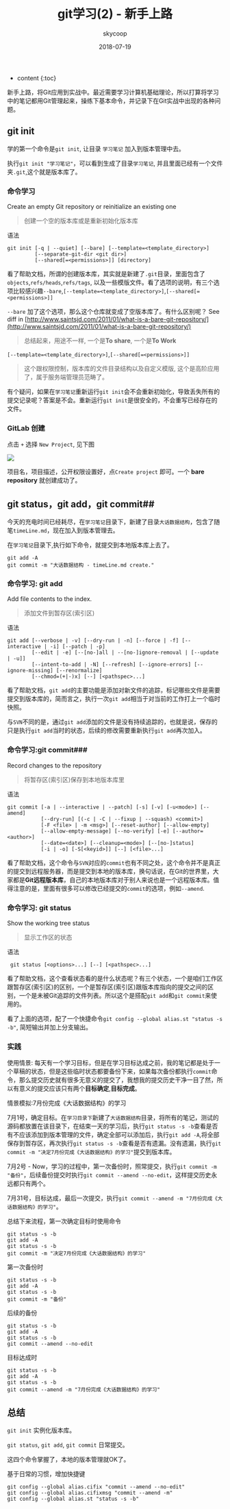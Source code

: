 ﻿---
layout: post 
date: 2018-07-19 
title: "git学习(2) - 新手上路" 
categories: git
tags: git
author: skycoop 
--- 

* content 
{:toc} 

新手上路，将Git应用到实战中。最近需要学习计算机基础理论，所以打算将学习中的笔记都用Git管理起来，操练下基本命令，并记录下在Git实战中出现的各种问题。




## git init ##

学的第一个命令是`git init`, 让目录 `学习笔记` 加入到版本管理中去。

执行`git init "学习笔记"`，可以看到生成了目录`学习笔记`, 并且里面已经有一个文件夹`.git`,这个就是版本库了。

### 命令学习 ###
Create an empty Git repository or reinitialize an existing one
> 创建一个空的版本库或是重新初始化版本库

语法
```
git init [-q | --quiet] [--bare] [--template=<template_directory>]
         [--separate-git-dir <git dir>]
         [--shared[=<permissions>]] [directory]
```

看了帮助文档，所谓的创建版本库，其实就是新建了`.git`目录，里面包含了`objects`,`refs/heads`,`refs/tags`, 以及一些模版文件。看了选项的说明，有三个选项比较感兴趣`--bare`,`[--template=<template_directory>]`,`[--shared[=<permissions>]]`

`--bare` 加了这个选项，那么这个仓库就变成了空版本库了。有什么区别呢？
See diff in [http://www.saintsjd.com/2011/01/what-is-a-bare-git-repository/](http://www.saintsjd.com/2011/01/what-is-a-bare-git-repository/)
> 总结起来，用途不一样, 一个是**To share**, 一个是**To Work**

`[--template=<template_directory>]`,`[--shared[=<permissions>]]`
> 这个跟权限控制，版本库的文件目录结构以及自定义模版, 这个是高阶应用了，属于服务端管理员范畴了。

有个疑问，如果在`学习笔记`重新运行`git init`会不会重新初始化，导致丢失所有的提交记录呢？答案是不会。重新运行`git init`是很安全的，不会重写已经存在的文件。

### GitLab 创建 ###

点击 `+` 选择 `New Project`, 见下图

![](https://i.imgur.com/XeHSpIH.png)

项目名，项目描述，公开权限设置好，点`Create project` 即可。一个 **bare repository** 就创建成功了。

## git status，git add，git commit##

今天的充电时间已经耗尽，在`学习笔记`目录下，新建了目录`大话数据结构`，包含了随笔`timeLine.md`，现在加入到版本管理去。

在`学习笔记`目录下,执行如下命令，就提交到本地版本库上去了。
```
git add -A
git commit -m "大话数据结构 - timeLine.md create."
```

### 命令学习: git add ###

Add file contents to the index.
> 添加文件到暂存区(索引区)

语法
```
git add [--verbose | -v] [--dry-run | -n] [--force | -f] [--interactive | -i] [--patch | -p]
        [--edit | -e] [--[no-]all | --[no-]ignore-removal | [--update | -u]]
        [--intent-to-add | -N] [--refresh] [--ignore-errors] [--ignore-missing] [--renormalize]
        [--chmod=(+|-)x] [--] [<pathspec>...]
```

看了帮助文档，`git add`的主要功能是添加对新文件的追踪，标记哪些文件是需要提交到版本库的，简而言之，执行一次`git add`相当于对当前的工作打上一个临时快照。

与`SVN`不同的是，通过`git add`添加的文件是没有持续追踪的，也就是说，保存的只是执行`git add`当时的状态，后续的修改需要重新执行`git add`再次加入。

### 命令学习:git commit###

Record changes to the repository
> 将暂存区(索引区)保存到本地版本库里

语法
```
git commit [-a | --interactive | --patch] [-s] [-v] [-u<mode>] [--amend]
           [--dry-run] [(-c | -C | --fixup | --squash) <commit>]
           [-F <file> | -m <msg>] [--reset-author] [--allow-empty]
           [--allow-empty-message] [--no-verify] [-e] [--author=<author>]
           [--date=<date>] [--cleanup=<mode>] [--[no-]status]
           [-i | -o] [-S[<keyid>]] [--] [<file>...]
```

看了帮助文档，这个命令与`SVN`对应的`commit`也有不同之处，这个命令并不是真正的提交到远程服务器，而是提交到本地的版本库，换句话说，在Git的世界里，大家都是**Git远程版本库**，自己的本地版本库对于别人来说也是一个远程版本库。值得注意的是，里面有很多可以修改已经提交的`commit`的选项，例如`--amend`.

### 命令学习: git status ###

Show the working tree status
> 显示工作区的状态

语法
```
 git status [<options>...] [--] [<pathspec>...]
```

看了帮助文档，这个查看状态看的是什么状态呢？有三个状态，一个是咱们工作区跟暂存区(索引区)的区别，一个是暂存区(索引区)跟版本库指向的提交之间的区别，一个是未被Git追踪的文件列表。所以这个是搭配`git add`和`git commit`来使用的。

看了上面的选项，配了一个快捷命令`git config --global alias.st "status -s -b"`, 简短输出并加上分支输出。

### 实践 ###

使用情景: 每天有一个学习目标，但是在学习目标达成之前，我的笔记都是处于一个草稿的状态，但是这些临时状态都要备份下来，如果每次备份都执行`commit`命令，那么提交历史就有很多无意义的提交了，我想我的提交历史干净一目了然，所以有意义的提交应该只有两个**目标确定**,**目标完成**。

情景模拟:7月份完成《大话数据结构》的学习

7月1号，确定目标。在`学习目录下`新建了`大话数据结构`目录，将所有的笔记，测试的源码都放置在该目录下，在结束一天的学习后，执行`git status -s -b`查看是否有不应该添加到版本管理的文件，确定全部可以添加后，执行`git add -A`,将全部保存到暂存区，再次执行`git status -s -b`查看是否有遗漏。没有遗漏，执行`git commit -m "决定7月份完成《大话数据结构》的学习"`提交到版本库。

7月2号 - Now，学习的过程中，第一次备份时，照常提交，执行`git commit -m "备份"`，后续备份提交时执行`git commit --amend --no-edit`，这样提交历史永远都只有两个。

7月31号，目标达成，最后一次提交，执行`git commit --amend -m "7月份完成《大话数据结构》的学习"`。

总结下来流程，第一次确定目标时使用命令
```
git status -s -b
git add -A
git status -s -b
git commit -m "决定7月份完成《大话数据结构》的学习"
```

第一次备份时
```
git status -s -b
git add -A
git status -s -b
git commit -m "备份"
```

后续的备份
```
git status -s -b
git add -A
git status -s -b
git commit --amend --no-edit
```

目标达成时
```
git status -s -b
git add -A
git status -s -b
git commit --amend -m "7月份完成《大话数据结构》的学习"
```

## 总结 ##

`git init` 实例化版本库。

`git status`, `git add`, `git commit` 日常提交。

这四个命令掌握了，本地的版本管理就OK了。

基于日常的习惯，增加快捷键
```
git config --global alias.cifix "commit --amend --no-edit"
git config --global alias.cifixmsg "commit --amend -m"
git config --global alias.st "status -s -b"
```

